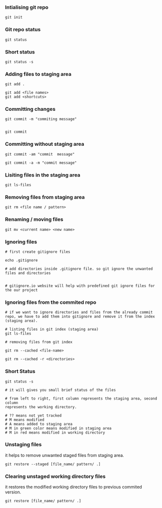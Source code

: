 
### Intialising git repo
```shell
git init
```


### Git repo status
```shell
git status
```

### Short status
```shell
git status -s
```

### Adding files to staging area
```shell
git add .  

git add <file names>
git add <shortcuts>
```

### Committing changes
```shell
git commit -m "commiting message"


git commit 
```

### Committing without staging area
```shell
git commit -am "commit  message"

git commit -a -m "commit message"
```

### Lisiting files in the staging area
```shell
git ls-files
```


### Removing files from staging area
```shell
git rm <file name / pattern>

```

### Renaming / moving files
```shell
git mv <current name> <new name>
```

### Ignoring files
```shell
# first create gitignore files

echo .gitignore

# add directories inside .gitignore file. so git ignore the unwanted files and directories


# gitignore.io website will help with predefined git ignore files for the our project

```

### Ignoring files from the commited repo

```shell
# if we want to ignore directories and files from the already commit repo, we have to add them into gitignore and remove it from the index (staging area).

# listing files in git index (staging area)
git ls-files 

# removing files from git index

git rm --cached <file-name>

git rm --cached -r <directories>
```

### Short Status

```shell
git status -s

# it will gives you small brief status of the files

# from left to right, first column represents the staging area, second column 
represents the working directory.

# ?? means not yet tracked
# M means modified
# A means added to staging area
# M in green color means modified in staging area
# M in red means modified in working directory

```

### Unstaging files

it helps to remove unwanted staged files from staging area.

```shell
git restore --staged [file_name/ pattern/ .]
```

### Clearing unstaged working directory files

it restores the modified working directory files to previous commited version.

```shell
git restore [file_name/ pattern/ .]
```
